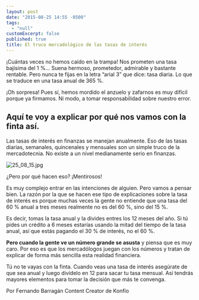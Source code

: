 ```yaml
---
layout: post
date: "2015-08-25 14:55 -0500"
tags: 
  - "null"
customExcerpt: false
published: true
title: El truco mercadológico de las tasas de interés
---
```


¡Cuántas veces no hemos caído en la trampa! Nos prometen una tasa bajísima del 1 %... Suena hermoso, prometedor, admirable y bastante rentable. Pero nunca te fijas en la letra “arial 3” que dice: tasa diaria. Lo que se traduce en una tasa anual de 365 %.

¡Oh sorpresa! Pues sí, hemos mordido el anzuelo y zafarnos es muy difícil porque ya firmamos. Ni modo, a tomar responsabilidad sobre nuestro error.
 
## Aquí te voy a explicar por qué nos vamos con la finta así.
 
Las tasas de interés en finanzas se manejan anualmente. Eso de las tasas diarias, semanales, quincenales y mensuales son un simple truco de la mercadotecnia. No existe a un nivel medianamente serio en finanzas.
 
![25_08_15.jpg]({{site.baseurl}}/img/25_08_15.jpg)
 
¿Pero por qué hacen eso? ¡Mentirosos! 
 
Es muy complejo entrar en las intenciones de alguien. Pero vamos a pensar bien. La razón por la que se hacen ese tipo de explicaciones sobre la tasa de interés es porque muchas veces la gente no entiende que una tasa del 60 % anual a tres meses realmente no es del 60 %, sino del 15 %.
 
Es decir, tomas la tasa anual y la divides entres los 12 meses del año. Si tú pides un crédito a 6 meses estarías usando la mitad del tiempo de la tasa anual, así que estás pagando el 30 % de interés, no el 60 %.
 
**Pero cuando la gente ve un número grande se asusta** y piensa que es muy caro. Por eso es que los mercadólogos juegan con los números y tratan de explicar de forma más sencilla esta realidad financiera. 
 
Tú no te vayas con la finta. Cuando veas una tasa de interés asegúrate de que sea anual y luego divídelo en 12 para sacar tu tasa mensual. Así tendrás mayores elementos para tomar la decisión que más te convenga.
 
Por Fernando Barragán 
Content Creator de Konfío
